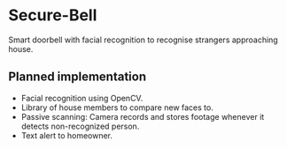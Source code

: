 # Secure-Bell

Smart doorbell with facial recognition to recognise strangers approaching house.

## Planned implementation

- Facial recognition using OpenCV.
- Library of house members to compare new faces to.
- Passive scanning: Camera records and stores footage whenever it detects non-recognized person.
- Text alert to homeowner.
